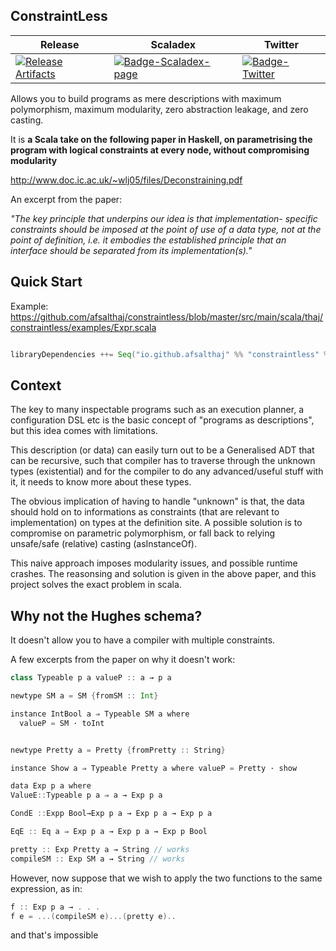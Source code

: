 ## ConstraintLess

| Release | Scaladex | Twitter |
| --- | --- | --- | 
| [![Release Artifacts][Badge-SonatypeReleases]][Link-SonatypeReleases] |[![Badge-Scaladex-page]][Link-Scaladex-page] |[![Badge-Twitter]][Link-Twitter] |



Allows you to build programs as mere descriptions with maximum polymorphism, maximum modularity, zero abstraction leakage, and zero casting.

It is **a Scala take on the following paper in Haskell, on parametrising the program with logical constraints at every node, without compromising modularity**

http://www.doc.ic.ac.uk/~wlj05/files/Deconstraining.pdf

An excerpt from the paper:


_"The key principle that underpins our idea is that implementation- specific constraints should be imposed at the point of use of a data type, not at the point of definition, i.e. it embodies the established principle that an interface should be separated from its implementation(s)."_


## Quick Start

Example: https://github.com/afsalthaj/constraintless/blob/master/src/main/scala/thaj/constraintless/examples/Expr.scala


 ```scala

libraryDependencies ++= Seq("io.github.afsalthaj" %% "constraintless" % "0.1.4")

```

## Context

The key to many inspectable programs such as an execution planner, a configuration DSL etc is the basic concept of "programs as descriptions", but this idea comes with limitations.

This description (or data) can easily turn out to be a Generalised ADT that can be recursive, such that compiler has to traverse through the unknown types (existential) and for the compiler to do any advanced/useful stuff with it, it needs to know more about these types.

The obvious implication of having to handle "unknown" is that, the data should hold on to informations as constraints (that are relevant to implementation) on types at the definition site. A possible solution is to compromise on parametric polymorphism, or fall back to relying unsafe/safe (relative) casting (asInstanceOf).

This naive approach imposes modularity issues, and possible runtime crashes. The reasonsing and solution is given in the above paper, and this project solves the exact problem in scala.


## Why not the Hughes schema?

It doesn't allow you to have a compiler with multiple constraints.


A few excerpts from the paper on why it doesn't work:

```scala
class Typeable p a valueP :: a → p a
```

```scala
newtype SM a = SM {fromSM :: Int}

instance IntBool a ⇒ Typeable SM a where
  valueP = SM · toInt
```

```scala

newtype Pretty a = Pretty {fromPretty :: String}

instance Show a ⇒ Typeable Pretty a where valueP = Pretty · show

```

```scala
data Exp p a where
ValueE::Typeable p a ⇒ a → Exp p a

CondE ::Expp Bool→Exp p a → Exp p a → Exp p a 

EqE :: Eq a ⇒ Exp p a → Exp p a → Exp p Bool
```


```scala
pretty :: Exp Pretty a → String // works
compileSM :: Exp SM a → String // works


```

 However, now suppose that we wish to apply the two functions to the same expression, as in:

```scala
f :: Exp p a → . . .
f e = ...(compileSM e)...(pretty e)..
```

and that's impossible

[Badge-Scaladex-page]: https://index.scala-lang.org/afsalzio/constraintless/latest.svg "Scaladex"
[Badge-SonatypeReleases]: https://img.shields.io/nexus/r/https/oss.sonatype.org/io.github.afsalzio/constraintless_2.12.svg "Sonatype Releases"
[Badge-Twitter]: https://img.shields.io/twitter/follow/zioscala.svg?style=plastic&label=follow&logo=twitter

[Link-Scaladex-page]: https://index.scala-lang.org/afsalthaj/constraintless "Scaladex"
[Link-SonatypeReleases]: https://oss.sonatype.org/content/repositories/releases/io/github/afsalthaj/constraintless_2.12/ "Sonatype Releases"
[Link-Twitter]: https://twitter.com/afsalt2
